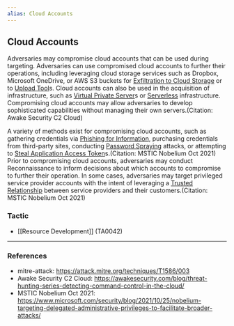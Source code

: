 ```yaml
---
alias: Cloud Accounts
---
```


## Cloud Accounts

Adversaries may compromise cloud accounts that can be used during targeting. Adversaries can use compromised cloud accounts to further their operations, including leveraging cloud storage services such as Dropbox, Microsoft OneDrive, or AWS S3 buckets for [Exfiltration to Cloud Storage](https://attack.mitre.org/techniques/T1567/002) or to [Upload Tool](https://attack.mitre.org/techniques/T1608/002)s. Cloud accounts can also be used in the acquisition of infrastructure, such as [Virtual Private Server](https://attack.mitre.org/techniques/T1583/003)s or [Serverless](https://attack.mitre.org/techniques/T1583/007) infrastructure. Compromising cloud accounts may allow adversaries to develop sophisticated capabilities without managing their own servers.(Citation: Awake Security C2 Cloud)

A variety of methods exist for compromising cloud accounts, such as gathering credentials via [Phishing for Information](https://attack.mitre.org/techniques/T1598), purchasing credentials from third-party sites, conducting [Password Spraying](https://attack.mitre.org/techniques/T1110/003) attacks, or attempting to [Steal Application Access Token](https://attack.mitre.org/techniques/T1528)s.(Citation: MSTIC Nobelium Oct 2021) Prior to compromising cloud accounts, adversaries may conduct Reconnaissance to inform decisions about which accounts to compromise to further their operation. In some cases, adversaries may target privileged service provider accounts with the intent of leveraging a [Trusted Relationship](https://attack.mitre.org/techniques/T1199) between service providers and their customers.(Citation: MSTIC Nobelium Oct 2021)


### Tactic

- [[Resource Development]] (TA0042)


---
### References

- mitre-attack: https://attack.mitre.org/techniques/T1586/003
- Awake Security C2 Cloud: https://awakesecurity.com/blog/threat-hunting-series-detecting-command-control-in-the-cloud/
- MSTIC Nobelium Oct 2021: https://www.microsoft.com/security/blog/2021/10/25/nobelium-targeting-delegated-administrative-privileges-to-facilitate-broader-attacks/
